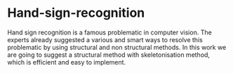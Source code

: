 # Hand-sign-recognition
Hand sign recognition is a famous problematic in computer vision. The experts already suggested a various and smart ways to resolve this problematic by using structural and non structural methods. In this work we are going to suggest a structural method with skeletonisation method, which is efficient and easy to implement.
